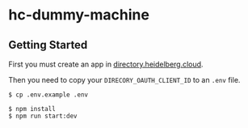# hc-dummy-machine

## Getting Started

First you must create an app in [directory.heidelberg.cloud](https://directory.heidelberg.cloud/).

Then you need to copy your `DIRECORY_OAUTH_CLIENT_ID` to an `.env` file.

```
$ cp .env.example .env
```

```
$ npm install
$ npm run start:dev
```

